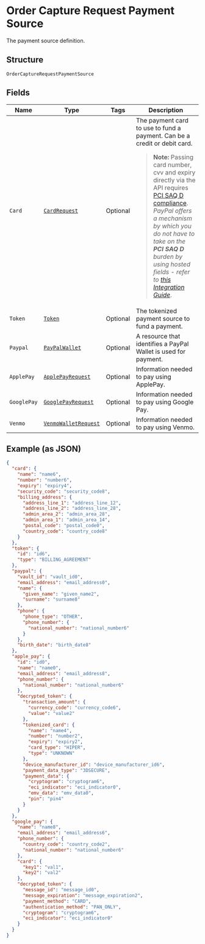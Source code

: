 
# Order Capture Request Payment Source

The payment source definition.

## Structure

`OrderCaptureRequestPaymentSource`

## Fields

| Name | Type | Tags | Description |
|  --- | --- | --- | --- |
| `Card` | [`CardRequest`](../../doc/models/card-request.md) | Optional | The payment card to use to fund a payment. Can be a credit or debit card.<blockquote><strong>Note:</strong> Passing card number, cvv and expiry directly via the API requires <a href="https://www.pcisecuritystandards.org/pci_security/completing_self_assessment"> PCI SAQ D compliance</a>. <br>*PayPal offers a mechanism by which you do not have to take on the <strong>PCI SAQ D</strong> burden by using hosted fields - refer to <a href="https://developer.paypal.com/docs/checkout/advanced/integrate/">this Integration Guide</a>*.</blockquote> |
| `Token` | [`Token`](../../doc/models/token.md) | Optional | The tokenized payment source to fund a payment. |
| `Paypal` | [`PayPalWallet`](../../doc/models/pay-pal-wallet.md) | Optional | A resource that identifies a PayPal Wallet is used for payment. |
| `ApplePay` | [`ApplePayRequest`](../../doc/models/apple-pay-request.md) | Optional | Information needed to pay using ApplePay. |
| `GooglePay` | [`GooglePayRequest`](../../doc/models/google-pay-request.md) | Optional | Information needed to pay using Google Pay. |
| `Venmo` | [`VenmoWalletRequest`](../../doc/models/venmo-wallet-request.md) | Optional | Information needed to pay using Venmo. |

## Example (as JSON)

```json
{
  "card": {
    "name": "name6",
    "number": "number6",
    "expiry": "expiry4",
    "security_code": "security_code8",
    "billing_address": {
      "address_line_1": "address_line_12",
      "address_line_2": "address_line_28",
      "admin_area_2": "admin_area_28",
      "admin_area_1": "admin_area_14",
      "postal_code": "postal_code0",
      "country_code": "country_code8"
    }
  },
  "token": {
    "id": "id6",
    "type": "BILLING_AGREEMENT"
  },
  "paypal": {
    "vault_id": "vault_id0",
    "email_address": "email_address0",
    "name": {
      "given_name": "given_name2",
      "surname": "surname8"
    },
    "phone": {
      "phone_type": "OTHER",
      "phone_number": {
        "national_number": "national_number6"
      }
    },
    "birth_date": "birth_date8"
  },
  "apple_pay": {
    "id": "id0",
    "name": "name0",
    "email_address": "email_address8",
    "phone_number": {
      "national_number": "national_number6"
    },
    "decrypted_token": {
      "transaction_amount": {
        "currency_code": "currency_code6",
        "value": "value2"
      },
      "tokenized_card": {
        "name": "name4",
        "number": "number2",
        "expiry": "expiry2",
        "card_type": "HIPER",
        "type": "UNKNOWN"
      },
      "device_manufacturer_id": "device_manufacturer_id6",
      "payment_data_type": "3DSECURE",
      "payment_data": {
        "cryptogram": "cryptogram6",
        "eci_indicator": "eci_indicator0",
        "emv_data": "emv_data0",
        "pin": "pin4"
      }
    }
  },
  "google_pay": {
    "name": "name8",
    "email_address": "email_address6",
    "phone_number": {
      "country_code": "country_code2",
      "national_number": "national_number6"
    },
    "card": {
      "key1": "val1",
      "key2": "val2"
    },
    "decrypted_token": {
      "message_id": "message_id0",
      "message_expiration": "message_expiration2",
      "payment_method": "CARD",
      "authentication_method": "PAN_ONLY",
      "cryptogram": "cryptogram6",
      "eci_indicator": "eci_indicator0"
    }
  }
}
```

